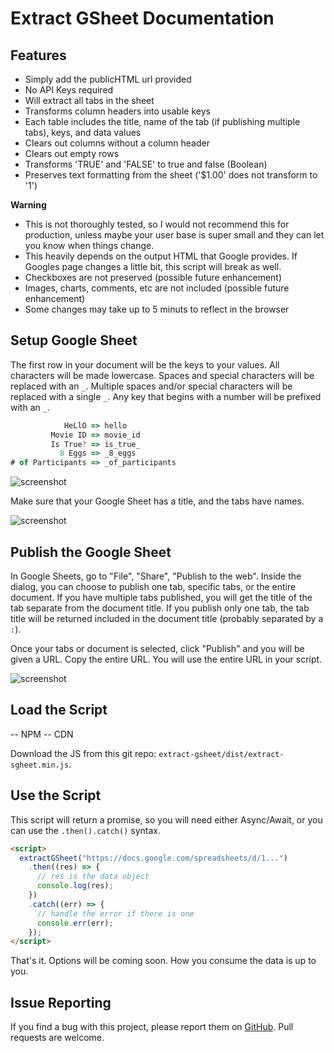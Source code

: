 # Extract GSheet Documentation

## Features

- Simply add the publicHTML url provided
- No API Keys required
- Will extract all tabs in the sheet
- Transforms column headers into usable keys
- Each table includes the title, name of the tab (if publishing multiple tabs), keys, and data values
- Clears out columns without a column header
- Clears out empty rows
- Transforms 'TRUE' and 'FALSE' to true and false (Boolean)
- Preserves text formatting from the sheet ('$1.00' does not transform to '1')

<div class="alert alert-warning">
  <p class="text-uppercase pt-2"><strong>Warning</strong></p>

- This is not thoroughly tested, so I would not recommend this for production, unless maybe your user base is super small and they can let you know when things change.
- This heavily depends on the output HTML that Google provides. If Googles page changes a little bit, this script will break as well.
- Checkboxes are not preserved (possible future enhancement)
- Images, charts, comments, etc are not included (possible future enhancement)
- Some changes may take up to 5 minuts to reflect in the browser

</div>

## Setup Google Sheet

The first row in your document will be the keys to your values. All characters will be made lowercase. Spaces and special characters will be replaced with an `_`. Multiple spaces and/or special characters will be replaced with a single `_`. Any key that begins with a number will be prefixed with an `_`.

```js
            HeLlO => hello
         Movie ID => movie_id
         Is True? => is_true_
           8 Eggs => _8_eggs
# of Participants => _of_participants
```

![screenshot](https://via.placeholder.com/600x300)

Make sure that your Google Sheet has a title, and the tabs have names.

![screenshot](https://via.placeholder.com/600x300)

## Publish the Google Sheet

In Google Sheets, go to "File", "Share", "Publish to the web". Inside the dialog, you can choose to publish one tab, specific tabs, or the entire document. If you have multiple tabs published, you will get the title of the tab separate from the document title. If you publish only one tab, the tab title will be returned included in the document title (probably separated by a `:`).

Once your tabs or document is selected, click "Publish" and you will be given a URL. Copy the entire URL. You will use the entire URL in your script.

![screenshot](https://via.placeholder.com/600x300)

## Load the Script

-- NPM
-- CDN

Download the JS from this git repo: `extract-gsheet/dist/extract-sgheet.min.js`.

## Use the Script

This script will return a promise, so you will need either Async/Await, or you can use the `.then().catch()` syntax.

```html
<script>
  extractGSheet("https://docs.google.com/spreadsheets/d/1...")
    .then((res) => {
      // res is the data object
      console.log(res);
    })
    .catch((err) => {
      // handle the error if there is one
      console.err(err);
    });
</script>
```

That's it. Options will be coming soon. How you consume the data is up to you.

## Issue Reporting

If you find a bug with this project, please report them on [GitHub](https://github.com/ngblaylock/extract-gsheet/issues). Pull requests are welcome.